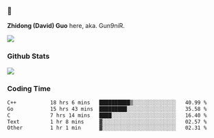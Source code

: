 ### 👋 

**Zhidong (David) Guo** here, aka. Gun9niR.

![](https://komarev.com/ghpvc/?username=Gun9niR&label=Total+Views)

### Github Stats

<img src="https://github-readme-stats.vercel.app/api?username=Gun9niR&count_private=true&show_icons=true&theme=vue-dark&hide_title=true">

### Coding Time

<!--START_SECTION:waka-->

```txt
C++           18 hrs 6 mins   ██████████▒░░░░░░░░░░░░░░   40.99 %
Go            15 hrs 43 mins  █████████░░░░░░░░░░░░░░░░   35.58 %
C             7 hrs 14 mins   ████░░░░░░░░░░░░░░░░░░░░░   16.40 %
Text          1 hr 8 mins     ▓░░░░░░░░░░░░░░░░░░░░░░░░   02.57 %
Other         1 hr 1 min      ▓░░░░░░░░░░░░░░░░░░░░░░░░   02.31 %
```

<!--END_SECTION:waka-->

